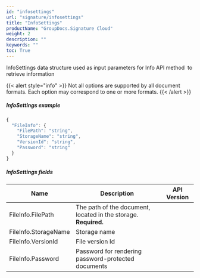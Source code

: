```yaml
---
id: "infosettings"
url: "signature/infosettings"
title: "InfoSettings"
productName: "GroupDocs.Signature Cloud"
weight: 2
description: ""
keywords: ""
toc: True
---
```


InfoSettings data structure used as input parameters for Info API method  to retrieve information

{{< alert style="info" >}}
Not all options are supported by all document formats. Each option may correspond to one or more formats.
{{< /alert >}}

##### InfoSettings example

```javascript
{
  "FileInfo": {
    "FilePath": "string",
    "StorageName": "string",
    "VersionId": "string",
    "Password": "string"
  }
}

```

##### InfoSettings fields

|Name|Description|API Version
|---|---|---
|FileInfo.FilePath|The path of the document, located in the storage. **Required.**|
|FileInfo.StorageName|Storage name|
|FileInfo.VersionId|File version Id|
|FileInfo.Password|Password for rendering password-protected documents|
